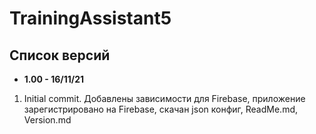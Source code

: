# TrainingAssistant5

## Список версий

* <b>1.00 - 16/11/21</b>
1. Initial commit. Добавлены зависимости для Firebase, приложение зарегистрировано на Firebase, скачан json конфиг, ReadMe.md, Version.md
